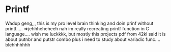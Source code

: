# Printf
Wadup geng,,, this is my pro level brain thinking and doin prinf without printf..... =>jehhheheheeh nah im really recreating printf function in C language.... wish me luckkkk, but mostly this projects pdf from 42kl said it is about putnbr and putstr combo plus i need to study about variadic func.... blehhhhhhh
